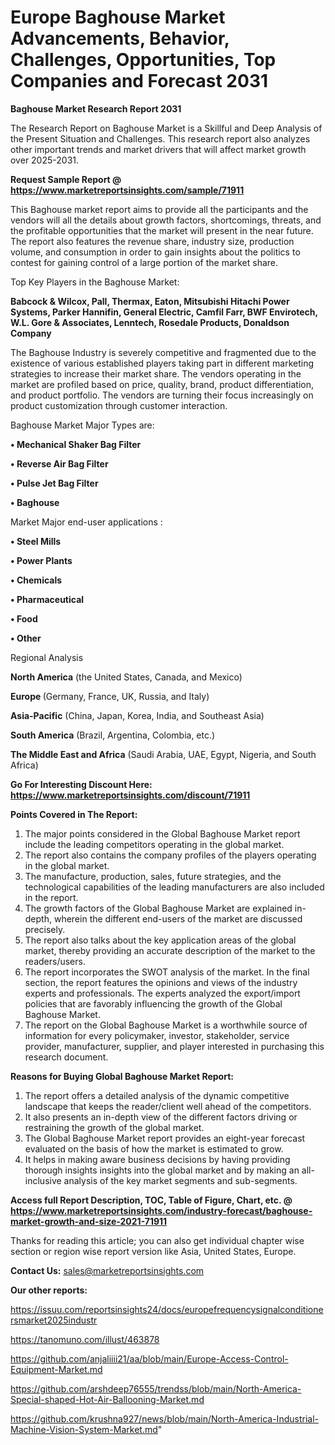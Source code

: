 # Europe Baghouse Market Advancements, Behavior, Challenges, Opportunities, Top Companies and Forecast 2031

<strong>Baghouse Market Research Report 2031</strong>

The Research Report on Baghouse Market is a Skillful and Deep Analysis of the Present Situation and Challenges. This research report also analyzes other important trends and market drivers that will affect market growth over 2025-2031.

<strong>Request Sample Report @ <a href=https://www.marketreportsinsights.com/sample/71911>https://www.marketreportsinsights.com/sample/71911</a></strong>

This Baghouse market report aims to provide all the participants and the vendors will all the details about growth factors, shortcomings, threats, and the profitable opportunities that the market will present in the near future. The report also features the revenue share, industry size, production volume, and consumption in order to gain insights about the politics to contest for gaining control of a large portion of the market share.

Top Key Players in the Baghouse Market:

<strong>Babcock & Wilcox, Pall, Thermax, Eaton, Mitsubishi Hitachi Power Systems, Parker Hannifin, General Electric, Camfil Farr, BWF Envirotech, W.L. Gore & Associates, Lenntech, Rosedale Products, Donaldson Company</strong>

The Baghouse Industry is severely competitive and fragmented due to the existence of various established players taking part in different marketing strategies to increase their market share. The vendors operating in the market are profiled based on price, quality, brand, product differentiation, and product portfolio. The vendors are turning their focus increasingly on product customization through customer interaction.

Baghouse Market Major Types are:

<strong>• Mechanical Shaker Bag Filter

• Reverse Air Bag Filter

• Pulse Jet Bag Filter

• Baghouse</strong>

Market Major end-user applications :

<strong>• Steel Mills

• Power Plants

• Chemicals

• Pharmaceutical

• Food

• Other</strong>

Regional Analysis

</u><strong><b>North America</b></strong> (the United States, Canada, and Mexico)

<strong><b>Europe </b></strong>(Germany, France, UK, Russia, and Italy)

<strong><b>Asia-Pacific</b></strong> (China, Japan, Korea, India, and Southeast Asia)

<strong><b>South America</b></strong> (Brazil, Argentina, Colombia, etc.)

<strong><b>The Middle East and Africa</b></strong> (Saudi Arabia, UAE, Egypt, Nigeria, and South Africa)

<strong>Go For Interesting Discount Here: <a href=https://www.marketreportsinsights.com/discount/71911>https://www.marketreportsinsights.com/discount/71911</a></strong>

<strong>Points Covered in The Report:</strong>
<ol>
  <li>The major points considered in the Global Baghouse Market report include the leading competitors operating in the global market.</li>
  <li>The report also contains the company profiles of the players operating in the global market.</li>
  <li>The manufacture, production, sales, future strategies, and the technological capabilities of the leading manufacturers are also included in the report.</li>
  <li>The growth factors of the Global Baghouse Market are explained in-depth, wherein the different end-users of the market are discussed precisely.</li>
  <li>The report also talks about the key application areas of the global market, thereby providing an accurate description of the market to the readers/users.</li>
  <li>The report incorporates the SWOT analysis of the market. In the final section, the report features the opinions and views of the industry experts and professionals. The experts analyzed the export/import policies that are favorably influencing the growth of the Global Baghouse Market.</li>
  <li>The report on the Global Baghouse Market is a worthwhile source of information for every policymaker, investor, stakeholder, service provider, manufacturer, supplier, and player interested in purchasing this research document.</li>
</ol>
<strong>Reasons for Buying Global Baghouse Market Report:</strong>

<ol>
  <li>The report offers a detailed analysis of the dynamic competitive landscape that keeps the reader/client well ahead of the competitors.</li>
  <li>It also presents an in-depth view of the different factors driving or restraining the growth of the global market.</li>
  <li>The Global Baghouse Market report provides an eight-year forecast evaluated on the basis of how the market is estimated to grow.</li>
  <li>It helps in making aware business decisions by having providing thorough insights insights into the global market and by making an all-inclusive analysis of the key market segments and sub-segments.</li>
</ol>
<strong>Access full Report Description, TOC, Table of Figure, Chart, etc. @ <a href=https://www.marketreportsinsights.com/industry-forecast/baghouse-market-growth-and-size-2021-71911>https://www.marketreportsinsights.com/industry-forecast/baghouse-market-growth-and-size-2021-71911</a></strong>


Thanks for reading this article; you can also get individual chapter wise section or region wise report version like Asia, United States, Europe.

<strong>Contact Us:</strong>
sales@marketreportsinsights.com

<strong>Our other reports:</strong>

<a href=https://issuu.com/reportsinsights24/docs/europefrequencysignalconditionersmarket2025industr>https://issuu.com/reportsinsights24/docs/europefrequencysignalconditionersmarket2025industr</a>

<a href=https://tanomuno.com/illust/463878>https://tanomuno.com/illust/463878</a>

<a href=https://github.com/anjaliiii21/aa/blob/main/Europe-Access-Control-Equipment-Market.md>https://github.com/anjaliiii21/aa/blob/main/Europe-Access-Control-Equipment-Market.md</a>

<a href=https://github.com/arshdeep76555/trendss/blob/main/North-America-Special-shaped-Hot-Air-Ballooning-Market.md>https://github.com/arshdeep76555/trendss/blob/main/North-America-Special-shaped-Hot-Air-Ballooning-Market.md</a>

<a href=https://github.com/krushna927/news/blob/main/North-America-Industrial-Machine-Vision-System-Market.md>https://github.com/krushna927/news/blob/main/North-America-Industrial-Machine-Vision-System-Market.md</a>"
